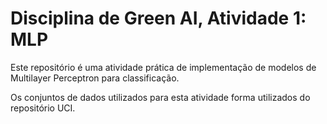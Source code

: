# Disciplina de Green AI, Atividade 1: MLP

Este repositório é uma atividade prática de implementação de modelos de Multilayer Perceptron para classificação. 

Os conjuntos de dados utilizados para esta atividade forma utilizados do repositório UCI.